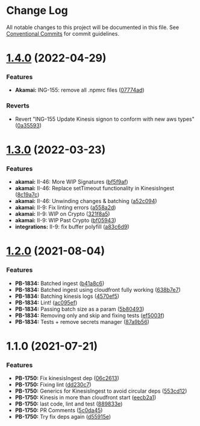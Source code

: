 # Change Log

All notable changes to this project will be documented in this file.
See [Conventional Commits](https://conventionalcommits.org) for commit guidelines.

# [1.4.0](https://github.com/Netacea/JavascriptATAIntegration/compare/@netacea/kinesisingest@1.3.0...@netacea/kinesisingest@1.4.0) (2022-04-29)


### Features

* **Akamai:** ING-155: remove all .npmrc files ([07774ad](https://github.com/Netacea/JavascriptATAIntegration/commit/07774ad034a9a3076adae131cf784e1e22fea73e))


### Reverts

* Revert "ING-155 Update Kinesis signon to conform with new aws types" ([0a35593](https://github.com/Netacea/JavascriptATAIntegration/commit/0a3559352a9500fa74d7f3effdce49e82c551b62))





# [1.3.0](https://github.com/Netacea/JavascriptATAIntegration/compare/@netacea/kinesisingest@1.2.0...@netacea/kinesisingest@1.3.0) (2022-03-23)


### Features

* **akamai:** II-46: More WIP Signatures ([bf5f9af](https://github.com/Netacea/JavascriptATAIntegration/commit/bf5f9afc30d732434b0edfedce8c6abb1f738bf7))
* **akamai:** II-46: Replace setTimeout functionality in KinesisIngest ([8c19a7c](https://github.com/Netacea/JavascriptATAIntegration/commit/8c19a7c5bc1788ccd7805937533bcd6e0ddeb57f))
* **akamai:** II-46: Unwinding changes & batching ([a52c094](https://github.com/Netacea/JavascriptATAIntegration/commit/a52c094212c5b70c685f189e23c294961240f0fa))
* **akamai:** II-9: Fix linting errors ([a558a2d](https://github.com/Netacea/JavascriptATAIntegration/commit/a558a2d55e247202fe67f00228c8dc6fc2709a30))
* **akamai:** II-9: WIP on Crypto ([321f8a5](https://github.com/Netacea/JavascriptATAIntegration/commit/321f8a54d1f6a4b3ea3ba1840f46770110ab9530))
* **akamai:** II-9: WIP Past Crypto ([bf05943](https://github.com/Netacea/JavascriptATAIntegration/commit/bf059430cf522f0579c406ce92345d0a07f1dade))
* **integrations:** II-9: fix buffer polyfill ([a83c6d9](https://github.com/Netacea/JavascriptATAIntegration/commit/a83c6d98d77a3bcb9c0160b2e5e38320f48ea9c3))





# [1.2.0](https://github.com/Netacea/JavascriptATAIntegration/compare/@netacea/kinesisingest@1.1.0...@netacea/kinesisingest@1.2.0) (2021-08-04)


### Features

* **PB-1834:** Batched ingest ([b41a8c6](https://github.com/Netacea/JavascriptATAIntegration/commit/b41a8c6c26f7bf85c107a23bef24c75a82e6098b))
* **PB-1834:** Batched ingest using cloudfront fully working ([638b7e7](https://github.com/Netacea/JavascriptATAIntegration/commit/638b7e7e80888944c8bfaf7c2c4bae728eee1bd5))
* **PB-1834:** Batching kinesis logs ([4570ef5](https://github.com/Netacea/JavascriptATAIntegration/commit/4570ef5952bbc00da9140d60f017576a858926fd))
* **PB-1834:** Lint! ([ac095ef](https://github.com/Netacea/JavascriptATAIntegration/commit/ac095ef78cdcc7901a23921b3d1890d2ea2529c2))
* **PB-1834:** Passing batch size as a param ([5b80493](https://github.com/Netacea/JavascriptATAIntegration/commit/5b80493d50ffb30d38031d643bfd8e2bd27e3c8b))
* **PB-1834:** Removing only and skip and fixing tests ([ef5003f](https://github.com/Netacea/JavascriptATAIntegration/commit/ef5003f0499ea29c14b0dba880581b748f4e0905))
* **PB-1834:** Tests + remove secrets manager ([87a9b56](https://github.com/Netacea/JavascriptATAIntegration/commit/87a9b5692f30b5b58ba50eac40da1ce72e5ac778))





# 1.1.0 (2021-07-21)


### Features

* **PB-1750:** Fix kinesisIngest dep ([06c2613](https://github.com/Netacea/JavascriptATAIntegration/commit/06c2613dec2c473d47fa203db905dc4bc50e2e9d))
* **PB-1750:** Fixing lint ([dd230c7](https://github.com/Netacea/JavascriptATAIntegration/commit/dd230c72bb5923b10a4ebca668f84a07e7b2d940))
* **PB-1750:** Generics for KinesisIngest to avoid circular deps ([553cd12](https://github.com/Netacea/JavascriptATAIntegration/commit/553cd1225f7d9746da87939ab8daa2f5e1bb9f13))
* **PB-1750:** Kinesis in more than cloudfront start ([eecb2a1](https://github.com/Netacea/JavascriptATAIntegration/commit/eecb2a18cf2dc947345dd0dbf0f38ea201212f58))
* **PB-1750:** last code, lint and test ([889833e](https://github.com/Netacea/JavascriptATAIntegration/commit/889833e06bf08cec560f0612f06a19444081f4c4))
* **PB-1750:** PR Comments ([5c0da45](https://github.com/Netacea/JavascriptATAIntegration/commit/5c0da45c15b6bb5eb2805b2268c9d9e0c857a412))
* **PB-1750:** Try fix deps again ([d55915e](https://github.com/Netacea/JavascriptATAIntegration/commit/d55915ee496e5798f762fd844c2717d52ff5ea2f))
